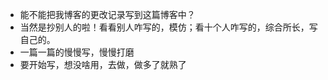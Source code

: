 * 能不能把我博客的更改记录写到这篇博客中？
* 当然是抄别人的啦！看看别人咋写的，模仿；看十个人咋写的，综合所长，写自己的。
* 一篇一篇的慢慢写，慢慢打磨
* 要开始写，想没啥用，去做，做多了就熟了
